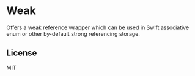 # Weak

Offers a weak reference wrapper which can be used in Swift associative enum or other by-default strong referencing storage.

## License
MIT
